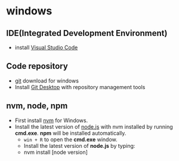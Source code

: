 # windows

## **IDE\(Integrated Development Environment\)**

* install [Visual Studio Code](https://code.visualstudio.com/)

## Code repository

* [git](https://git-scm.com/downloads) download for windows
* Install [Git Desktop](https://desktop.github.com/) with repository management tools

## nvm, node, npm

* First install [nvm](https://github.com/coreybutler/nvm-windows) for Windows.
* Install the latest version of [node.js](https://nodejs.org/ko/) with nvm installed by running **cmd.exe**. **npm** will be installed automatically.
  * `win + R` to open the **cmd.exe** window.
  * Install the latest version of **node.js** by typing:
  * nvm install \[node version\]

